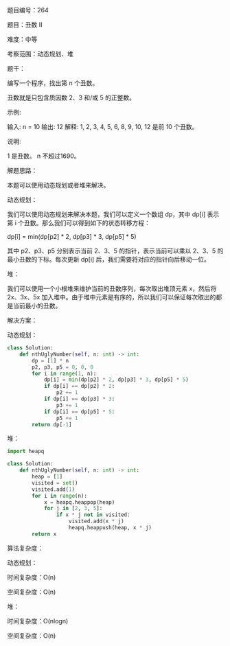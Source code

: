 题目编号：264

题目：丑数 II

难度：中等

考察范围：动态规划、堆

题干：

编写一个程序，找出第 n 个丑数。

丑数就是只包含质因数 2、3 和/或 5 的正整数。

示例:

输入: n = 10
输出: 12
解释: 1, 2, 3, 4, 5, 6, 8, 9, 10, 12 是前 10 个丑数。

说明:  

1 是丑数。
n 不超过1690。

解题思路：

本题可以使用动态规划或者堆来解决。

动态规划：

我们可以使用动态规划来解决本题，我们可以定义一个数组 dp，其中 dp[i] 表示第 i 个丑数。那么我们可以得到如下的状态转移方程：

dp[i] = min(dp[p2] * 2, dp[p3] * 3, dp[p5] * 5)

其中 p2、p3、p5 分别表示当前 2、3、5 的指针，表示当前可以乘以 2、3、5 的最小丑数的下标。每次更新 dp[i] 后，我们需要将对应的指针向后移动一位。

堆：

我们可以使用一个小根堆来维护当前的丑数序列，每次取出堆顶元素 x，然后将 2x、3x、5x 加入堆中。由于堆中元素是有序的，所以我们可以保证每次取出的都是当前最小的丑数。

解决方案：

动态规划：

```python
class Solution:
    def nthUglyNumber(self, n: int) -> int:
        dp = [1] * n
        p2, p3, p5 = 0, 0, 0
        for i in range(1, n):
            dp[i] = min(dp[p2] * 2, dp[p3] * 3, dp[p5] * 5)
            if dp[i] == dp[p2] * 2:
                p2 += 1
            if dp[i] == dp[p3] * 3:
                p3 += 1
            if dp[i] == dp[p5] * 5:
                p5 += 1
        return dp[-1]
```

堆：

```python
import heapq

class Solution:
    def nthUglyNumber(self, n: int) -> int:
        heap = [1]
        visited = set()
        visited.add(1)
        for i in range(n):
            x = heapq.heappop(heap)
            for j in [2, 3, 5]:
                if x * j not in visited:
                    visited.add(x * j)
                    heapq.heappush(heap, x * j)
        return x
```

算法复杂度：

动态规划：

时间复杂度：O(n)

空间复杂度：O(n)

堆：

时间复杂度：O(nlogn)

空间复杂度：O(n)